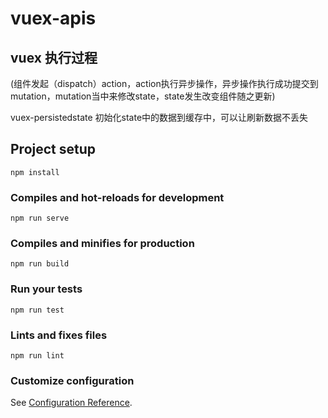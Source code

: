 # vuex-apis

## vuex 执行过程
(组件发起（dispatch）action，action执行异步操作，异步操作执行成功提交到mutation，mutation当中来修改state，state发生改变组件随之更新)

vuex-persistedstate  初始化state中的数据到缓存中，可以让刷新数据不丢失

## Project setup
```
npm install
```

### Compiles and hot-reloads for development
```
npm run serve
```

### Compiles and minifies for production
```
npm run build
```

### Run your tests
```
npm run test
```

### Lints and fixes files
```
npm run lint
```

### Customize configuration
See [Configuration Reference](https://cli.vuejs.org/config/).
